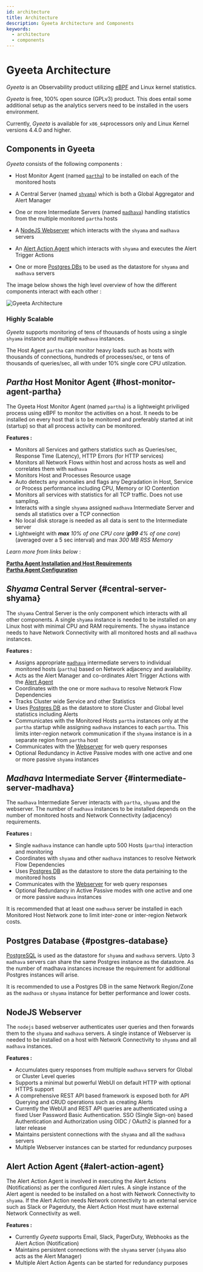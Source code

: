 ```yaml
---
id: architecture
title: Architecture
description: Gyeeta Architecture and Components
keywords:
  - architecture
  - components
---
```


# Gyeeta Architecture

*Gyeeta* is an Observability product utilizing [eBPF](https://ebpf.io/) and Linux kernel statistics.

*Gyeeta* is free, 100% open source (GPLv3) product. This does entail some additional setup as the
analytics servers need to be installed in the users environment.

Currently, *Gyeeta* is available for `x86_64`processors only and Linux Kernel versions 4.4.0 and higher.


## Components in Gyeeta

*Gyeeta* consists of the following components :

- Host Monitor Agent (named [`partha`](#host-monitor-agent-partha)) to be installed on each of the monitored hosts

- A Central Server (named [`shyama`](#central-server-shyama)) which is both a Global Aggregator and Alert Manager

- One or more Intermediate Servers (named [`madhava`](#intermediate-server-madhava)) handling statistics from
the multiple monitored `partha` hosts

- A [NodeJS Webserver](#webserver) which interacts with the `shyama` and `madhava` servers 

- An [Alert Action Agent](#alert-action-agent) which interacts with `shyama` and executes the Alert Trigger Actions

- One or more [Postgres DBs](#postgres-database) to be used as the datastore for `shyama` and `madhava` servers

The image below shows the high level overview of how the different components interact with each other :

![Gyeeta Architecture](/img/gyeeta_arch.jpg)

### Highly Scalable

*Gyeeta* supports monitoring of tens of thousands of hosts using a single `shyama` instance and multiple `madhava` 
instances. 

The Host Agent `partha` can monitor heavy loads such as hosts with thousands of connections, hundreds of
processes/sec, or tens of thousands of queries/sec, all with under 10% single core CPU utilzation.

## *Partha* Host Monitor Agent {#host-monitor-agent-partha}

The Gyeeta Host Monitor Agent (named `partha`) is a lightweight priviliged process using eBPF to monitor the activities on a host.
It needs to be installed on every host that is to be monitored and preferably started at init (startup) so that all process
activity can be monitored. 

**Features :**

- Monitors all Services and gathers statistics such as Queries/sec, Response Time (Latency), HTTP Errors (for HTTP services)
- Monitors all Network Flows within host and across hosts as well and correlates them with `madhava`
- Monitors Host and Processes Resource usage 
- Auto detects any anomalies and flags any Degradation in Host, Service or Process performance including CPU, Memory or IO Contention
- Monitors all services with statistics for all TCP traffic. Does not use sampling.
- Interacts with a single `shyama` assigned `madhava` Intermediate Server and sends all statistics over a TCP connection
- No local disk storage is needed as all data is sent to the Intermediate server
- Lightweight with ***max*** *10% of one CPU core* (***p99*** *4% of one core*) (averaged over a 5 sec interval) and max *300 MB RSS Memory*

*Learn more from links below* :

[**Partha Agent Installation and Host Requirements**](./installation/partha_install.md)  
[**Partha Agent Configuration**](./installation/partha_config.md)

## *Shyama* Central Server {#central-server-shyama}

The `shyama` Central Server is the only component which interacts with all other components. A single `shyama` instance is needed to be
installed on any Linux host with minimal CPU and RAM requirements. The `shyama` instance needs to have Network Connectivity with all
monitored hosts and all `madhava` instances.

**Features :**

- Assigns appropriate [`madhava`](#intermediate-server-madhava) intermediate servers to individual monitored hosts (`partha`) based on 
Network adjacency and availability.
- Acts as the Alert Manager and co-ordinates Alert Trigger Actions with the [Alert Agent](#alert-action-agent)
- Coordinates with the one or more `madhava` to resolve Network Flow Dependencies
- Tracks Cluster wide Service and other Statistics
- Uses [Postgres DB](#postgres-database) as the datastore to store Cluster and Global level statistics including Alerts
- Communicates with the Monitored Hosts `partha` instances only at the `partha` startup while assigning `madhava` instances to each `partha`. This limits 
inter-region network communication if the `shyama` instance is in a separate region from `partha` host
- Communicates with the [Webserver](#webserver) for web query responses
- Optional Redundancy in Active Passive modes with one active and one or more passive `shyama` instances

## *Madhava* Intermediate Server {#intermediate-server-madhava}

The `madhava` Intermediate Server interacts with `partha`, `shyama` and the webserver. The number of `madhava` instances to be installed
depends on the number of monitored hosts and Network Connectivity (adjacency) requirements.

**Features :**

- Single `madhava` instance can handle upto 500 Hosts (`partha`) interaction and monitoring
- Coordinates with `shyama` and other `madhava` instances to resolve Network Flow Dependencies
- Uses [Postgres DB](#postgres-database) as the datastore to store the data pertaining to the monitored hosts
- Communicates with the [Webserver](#webserver) for web query responses
- Optional Redundancy in Active Passive modes with one active and one or more passive `madhava` instances

It is recommended that at least one `madhava` server be installed in each Monitored Host Network zone to limit inter-zone or 
inter-region Network costs.

## Postgres Database {#postgres-database}

[PostgreSQL](https://www.postgresql.org/) is used as the datastore for `shyama` and `madhava` servers. Upto 3 `madhava` servers can share the same Postgres 
instance as the datastore. As the number of madhava instances increase the requirement for additional Postgres instances will arise.

It is recommended to use a Postgres DB in the same Network Region/Zone as the `madhava` or `shyama` instance for better performance and lower costs.

## NodeJS Webserver

The `nodejs` based webserver authenticates user queries and then forwards them to the `shyama` and `madhava` servers. A single instance of Webserver is needed
to be installed on a host with Network Connectivity to `shyama` and all `madhava` instances.

**Features :**

- Accumulates query responses from multiple `madhava` servers for Global or Cluster Level queries
- Supports a minimal but powerful WebUI on default HTTP with optional HTTPS support
- A comprehensive REST API based framework is exposed both for API Querying and CRUD operations such as creating Alerts
- Currently the WebUI and REST API queries are authenticated using a fixed User Password Basic Authentication. SSO (Single Sign-on)
based Authentication and Authorization using OIDC / OAuth2 is planned for a later release
- Maintains persistent connections with the `shyama` and all the `madhava` servers
- Multiple Webserver instances can be started for redundancy purposes

## Alert Action Agent {#alert-action-agent}

The Alert Action Agent is involved in executing the Alert Actions (Notifications) as per the configured Alert rules. A single instance of the Alert agent is needed
to be installed on a host with Network Connectivity to `shyama`. If the Alert Action needs Network connectivity to an external service such as Slack or Pagerduty,
the Alert Action Host must have external Network Connectivity as well.

**Features :**

- Currently *Gyeeta* supports Email, Slack, PagerDuty, Webhooks as the Alert Action (Notification)
- Maintains persistent connections with the `shyama` server (`shyama` also acts as the Alert Manager)
- Multiple Alert Action Agents can be started for redundancy purposes

